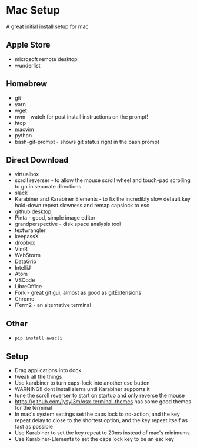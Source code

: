 # Mac Setup
A great initial install setup for mac

## Apple Store
* microsoft remote desktop
* wunderlist

## Homebrew
* git
* yarn
* wget 
* nvm - watch for post install instructions on the prompt!
* htop
* macvim
* python
* bash-git-prompt - shows git status right in the bash prompt

## Direct Download
* virtualbox
* scroll reverser - to allow the mouse scroll wheel and touch-pad scrolling to go in separate directions
* slack
* Karabiner and Karabiner Elements - to fix the incredibly slow default key hold-down repeat slowness and remap capslock to esc
* github desktop
* Pinta - good, simple image editor
* grandperspective - disk space analysis tool
* textwrangler
* keepassX
* dropbox
* VimR
* WebStorm
* DataGrip
* IntelliJ
* Atom
* VSCode
* LibreOffice
* Fork - great git gui, almost as good as gitExtensions
* Chrome
* iTerm2 - an alternative terminal 

## Other
* `pip install awscli`


## Setup
* Drag applications into dock
* tweak all the things
* Use karabiner to turn caps-lock into another esc button
* WARNING!! dont install sierra until Karabiner supports it
* tune the scroll reverser to start on startup and only reverse the mouse
* https://github.com/lysyi3m/osx-terminal-themes has some good themes for the terminal
* In mac's system settings set the caps lock to no-action, and the key repeat delay to close to the shortest option, and the key repeat itself as fast as possible
* Use Karabiner to set the key repeat to 20ms instead of mac's minimums
* Use Karabiner-Elements to set the caps lock key to be an esc key

